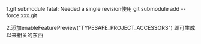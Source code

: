 1.git submodule fatal: Needed a single revision使用
git submodule add --force xxx.git

2.添加enableFeaturePreview("TYPESAFE_PROJECT_ACCESSORS")
即可生成以来相关的东西